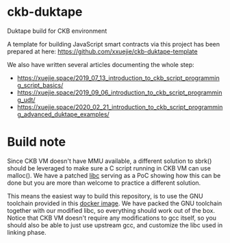 # ckb-duktape

Duktape build for CKB environment

A template for building JavaScript smart contracts via this project has been prepared at here: https://github.com/xxuejie/ckb-duktape-template

We also have written several articles documenting the whole step:

* https://xuejie.space/2019_07_13_introduction_to_ckb_script_programming_script_basics/
* https://xuejie.space/2019_09_06_introduction_to_ckb_script_programming_udt/
* https://xuejie.space/2020_02_21_introduction_to_ckb_script_programming_advanced_duktape_examples/

# Build note

Since CKB VM doesn't have MMU available, a different solution to sbrk() should be leveraged to make sure a C script running in CKB VM can use malloc(). We have a patched [libc](https://github.com/nervosnetwork/riscv-newlib) serving as a PoC showing how this can be done but you are more than welcome to practice a different solution.

This means the easiest way to build this repository, is to use the GNU toolchain provided in this [docker image](https://hub.docker.com/r/nervos/ckb-riscv-gnu-toolchain). We have packed the GNU toolchain together with our modified libc, so everything should work out of the box. Notice that CKB VM doesn't require any modifications to gcc itself, so you should also be able to just use upstream gcc, and customize the libc used in linking phase.
